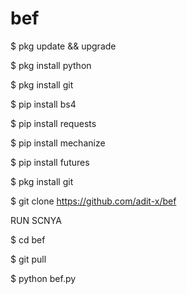 # bef
$ pkg update && upgrade

$ pkg install python

$ pkg install git

$ pip install bs4

$ pip install requests

$ pip install mechanize

$ pip install futures

$ pkg install git

$ git clone https://github.com/adit-x/bef

RUN SCNYA

$ cd bef

$ git pull

$ python bef.py
